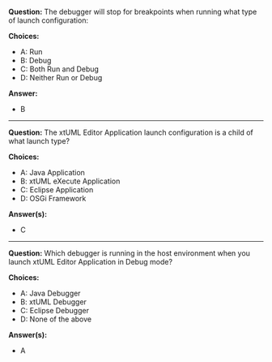 __Question:__ The debugger will stop for breakpoints when running what type of launch configuration:

__Choices:__
  - A: Run
  - B: Debug
  - C: Both Run and Debug
  - D: Neither Run or Debug
  
__Answer:__
  - B
  
----

__Question:__ The xtUML Editor Application launch configuration is a child of what launch type?

__Choices:__
  - A: Java Application
  - B: xtUML eXecute Application
  - C: Eclipse Application
  - D: OSGi Framework
  
__Answer(s):__
  - C

----

__Question:__ Which debugger is running in the host environment when you launch xtUML Editor Application in Debug mode?

__Choices:__
  - A:  Java Debugger
  - B:  xtUML Debugger
  - C:  Eclipse Debugger
  - D:  None of the above
  
__Answer(s):__
  - A
  
